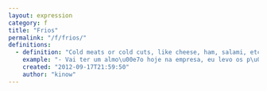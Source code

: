 ```yaml
---
layout: expression
category: f
title: "Frios"
permalink: "/f/frios/"
definitions:
  - definition: "Cold meats or cold cuts, like cheese, ham, salami, etc."
    example: "- Vai ter um almo\u00e7o hoje na empresa, eu levo os p\u00e3es e voc\u00ea leva os frios [beleza](/b/beleza/)?"
    created: "2012-09-17T21:59:50"
    author: "kinow"
---
```

